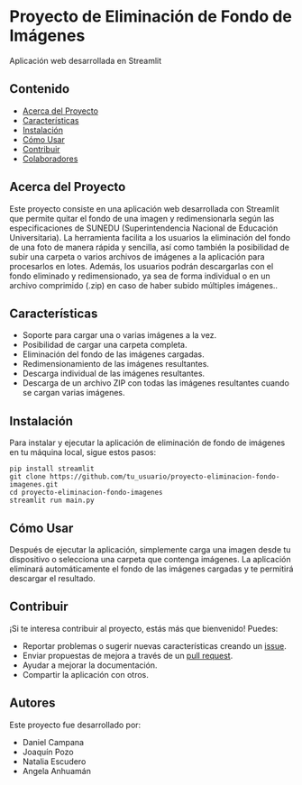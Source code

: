 <!DOCTYPE html>
<html>
<head>
  <App para el tratamiento de fotografías>
</head>
<body>
  <h1>Proyecto de Eliminación de Fondo de Imágenes</h1>
  <p>Aplicación web desarrollada en Streamlit</p>
  
  <h2>Contenido</h2>
  <ul>
    <li><a href="#acerca-del-proyecto">Acerca del Proyecto</a></li>
    <li><a href="#características">Características</a></li>
    <li><a href="#instalación">Instalación</a></li>
    <li><a href="#cómo-usar">Cómo Usar</a></li>
    <li><a href="#contribuir">Contribuir</a></li>
    <li><a href="#colaboradores">Colaboradores</a></li>
  </ul>
  
  <h2 id="acerca-del-proyecto">Acerca del Proyecto</h2>
  <p>Este proyecto consiste en una aplicación web desarrollada con Streamlit que permite quitar el fondo de una imagen y redimensionarla según las especificaciones de SUNEDU (Superintendencia Nacional de Educación Universitaria). La herramienta facilita a los usuarios la eliminación del fondo de una foto de manera rápida y sencilla, así como también la posibilidad de subir una carpeta o varios archivos de imágenes a la aplicación para procesarlos en lotes. Además, los usuarios podrán descargarlas con el fondo eliminado y redimensionado, ya sea de forma individual o en un archivo comprimido (.zip) en caso de haber subido múltiples imágenes..</p>
  
  <h2 id="características">Características</h2>
  <ul>
    <li>Soporte para cargar una o varias imágenes a la vez.</li>
    <li>Posibilidad de cargar una carpeta completa.</li>
    <li>Eliminación del fondo de las imágenes cargadas.</li>
    <li>Redimensionamiento de las imágenes resultantes.</li>
    <li>Descarga individual de las imágenes resultantes.</li>
    <li>Descarga de un archivo ZIP con todas las imágenes resultantes cuando se cargan varias imágenes.</li>
  </ul>
  
  <h2 id="instalación">Instalación</h2>
  <p>Para instalar y ejecutar la aplicación de eliminación de fondo de imágenes en tu máquina local, sigue estos pasos:</p>
  <pre><code>pip install streamlit
git clone https://github.com/tu_usuario/proyecto-eliminacion-fondo-imagenes.git
cd proyecto-eliminacion-fondo-imagenes
streamlit run main.py</code></pre>
  
  <h2 id="cómo-usar">Cómo Usar</h2>
  <p>Después de ejecutar la aplicación, simplemente carga una imagen desde tu dispositivo o selecciona una carpeta que contenga imágenes. La aplicación eliminará automáticamente el fondo de las imágenes cargadas y te permitirá descargar el resultado.</p>
  
  <h2 id="contribuir">Contribuir</h2>
  <p>¡Si te interesa contribuir al proyecto, estás más que bienvenido! Puedes:</p>
  <ul>
    <li>Reportar problemas o sugerir nuevas características creando un <a href="https://github.com/tu_usuario/proyecto-eliminacion-fondo-imagenes/issues">issue</a>.</li>
    <li>Enviar propuestas de mejora a través de un <a href="https://github.com/tu_usuario/proyecto-eliminacion-fondo-imagenes/pulls">pull request</a>.</li>
    <li>Ayudar a mejorar la documentación.</li>
    <li>Compartir la aplicación con otros.</li>
  </ul>
  
  <h2 id="autores">Autores</h2>
  <p>Este proyecto fue desarrollado por:</p>
  <ul>
    <li>Daniel Campana</li>
    <li>Joaquín Pozo</li>
    <li>Natalia Escudero</li>
    <li>Angela Anhuamán</li>
  </ul>
